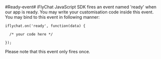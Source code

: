 #Ready-event#
iFlyChat JavaScript SDK fires an event named 'ready' when our app is ready. You may write your customisation code inside this event. You may bind to this event in following manner:
~~~
iflychat.on('ready', function(data) {
  
  /* your code here */

});
~~~

Please note that this event only fires once.
